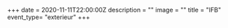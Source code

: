 +++
date = 2020-11-11T22:00:00Z
description = ""
image = ""
title = "IFB"
event_type= "exterieur"
+++
